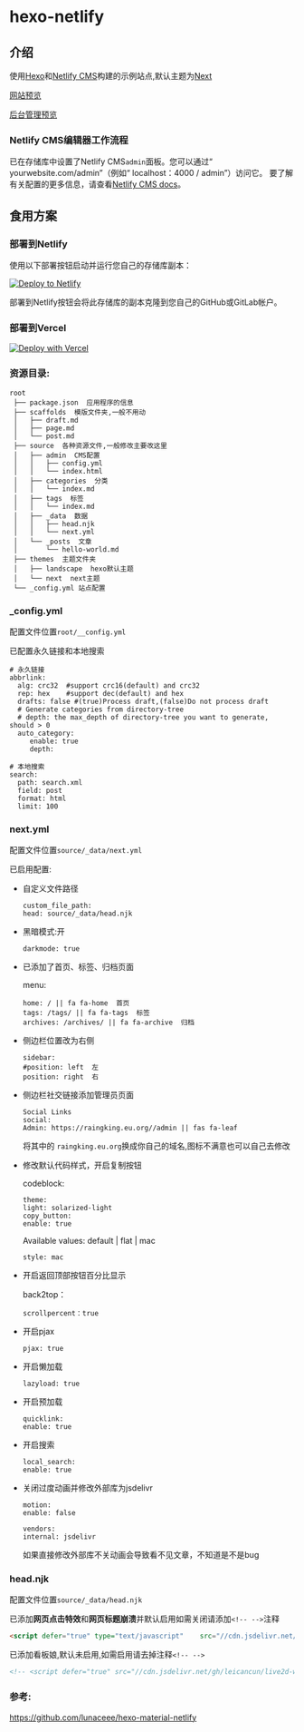 # hexo-netlify

## 介绍
使用[Hexo](https://hexo.io/)和[Netlify CMS](https://github.com/netlify/netlify-cms)构建的示例站点,默认主题为[Next](https://github.com/next-theme/hexo-theme-next)

[网站预览](https://raingking.eu.org/)

[后台管理预览](https://raingking.eu.org/admin/#/)

### Netlify CMS编辑器工作流程

已在存储库中设置了Netlify CMS`admin`面板。您可以通过“ yourwebsite.com/admin”（例如“ localhost：4000 / admin”）访问它。
要了解有关配置的更多信息，请查看[Netlify CMS docs](https://www.netlifycms.org/docs/intro/)。

## 食用方案

### 部署到Netlify

使用以下部署按钮启动并运行您自己的存储库副本：

[![Deploy to Netlify](https://www.netlify.com/img/deploy/button.svg)](https://app.netlify.com/start/deploy?repository=https://github.com/leicancun/hexo-netlify&stack=cms)

部署到Netlify按钮会将此存储库的副本克隆到您自己的GitHub或GitLab帐户。

### 部署到Vercel

[![Deploy with Vercel](https://vercel.com/button)](https://vercel.com/import/project?template=https://github.com/leicancun/hexo-netlify.git)

### 资源目录:
```
root
 ├── package.json  应用程序的信息
 ├── scaffolds  模版文件夹,一般不用动
 │   ├── draft.md
 │   ├── page.md
 │   └── post.md
 ├── source  各种资源文件,一般修改主要改这里
 │   ├── admin  CMS配置
 │   │   ├── config.yml
 │   │   └── index.html
 │   ├── categories  分类
 │   │   └── index.md
 │   ├── tags  标签
 │   │   └── index.md
 │   ├── _data  数据
 │   │   ├── head.njk
 │   │   └── next.yml
 │   └── _posts  文章
 │       └── hello-world.md
 ├── themes  主题文件夹
 │   ├── landscape  hexo默认主题
 │   └── next  next主题
 └── _config.yml 站点配置
```
### _config.yml
配置文件位置`root/__config.yml`

已配置永久链接和本地搜索
```
# 永久链接
abbrlink:
  alg: crc32  #support crc16(default) and crc32
  rep: hex    #support dec(default) and hex
  drafts: false #(true)Process draft,(false)Do not process draft
  # Generate categories from directory-tree
  # depth: the max_depth of directory-tree you want to generate, should > 0
  auto_category:
     enable: true
     depth:

# 本地搜索
search:
  path: search.xml
  field: post
  format: html
  limit: 100
```

### next.yml

配置文件位置`source/_data/next.yml`

已启用配置:

- 自定义文件路径

      custom_file_path:
      head: source/_data/head.njk

- 黑暗模式:开

      darkmode: true

- 已添加了首页、标签、归档页面

  menu:
    
	  home: / || fa fa-home  首页  
	  tags: /tags/ || fa fa-tags  标签   
	  archives: /archives/ || fa fa-archive  归档

- 侧边栏位置改为右侧

      sidebar:
      #position: left  左
      position: right  右

- 侧边栏社交链接添加管理员页面

      Social Links
      social:
      Admin: https://raingking.eu.org//admin || fas fa-leaf

  将其中的 `raingking.eu.org`换成你自己的域名,图标不满意也可以自己去修改

- 修改默认代码样式，开启复制按钮

  codeblock:
  
      theme:
	  light: solarized-light
      copy_button:
	  enable: true

  Available values: default | flat | mac

      style: mac

- 开启返回顶部按钮百分比显示

  back2top：

      scrollpercent：true

- 开启pjax

      pjax: true

- 开启懒加载

      lazyload: true

- 开启预加载

      quicklink:
      enable: true

- 开启搜索

      local_search:
      enable: true

- 关闭过度动画并修改外部库为jsdelivr

      motion:
      enable: false

      vendors:
      internal: jsdelivr
  如果直接修改外部库不关动画会导致看不见文章，不知道是不是bug

###  head.njk

配置文件位置`source/_data/head.njk`

已添加**网页点击特效**和**网页标题崩溃**并默认启用如需关闭请添加`<!-- -->`注释

``` html
<script defer="true" type="text/javascript"    src="//cdn.jsdelivr.net/combine/gh/leicancun/JSCDN/js/crash_cheat.min.js,gh/leicancun/JSCDN/js/fireworks.min.js"></script>
```

已添加看板娘,默认未启用,如需启用请去掉注释`<!-- -->`

```html
<!-- <script defer="true" src="//cdn.jsdelivr.net/gh/leicancun/live2d-widget@0.8.1/autoload.min.js"></script> -->
```

### 参考:
https://github.com/lunaceee/hexo-material-netlify